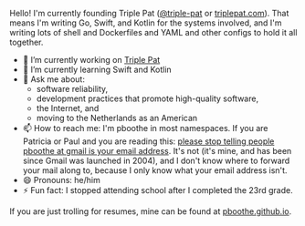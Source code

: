 Hello! I'm currently founding Triple Pat ([@triple-pat](https://github.com/triple-pat) or [triplepat.com](https://triplepat.com)).  That means I'm writing Go, Swift, and Kotlin for the systems involved, and I'm writing lots of shell and Dockerfiles and YAML and other configs to hold it all together.

- 🔭 I’m currently working on [Triple Pat](https://triplepat.com)
- 🌱 I’m currently learning Swift and Kotlin
- 💬 Ask me about:
  -  software reliability,
  -  development practices that promote high-quality software,
  -  the Internet, and
  -  moving to the Netherlands as an American
- 📫 How to reach me: I'm pboothe in most namespaces. If you are Patricia or Paul and you are reading this: [please stop telling people pboothe at gmail is your email address](https://xkcd.com/1279/). It's not (it's mine, and has been since Gmail was launched in 2004), and I don't know where to forward your mail along to, because I only know what your email address isn't.
- 😄 Pronouns: he/him
- ⚡ Fun fact: I stopped attending school after I completed the 23rd grade.

If you are just trolling for resumes, mine can be found at [pboothe.github.io](https://pboothe.github.io).
